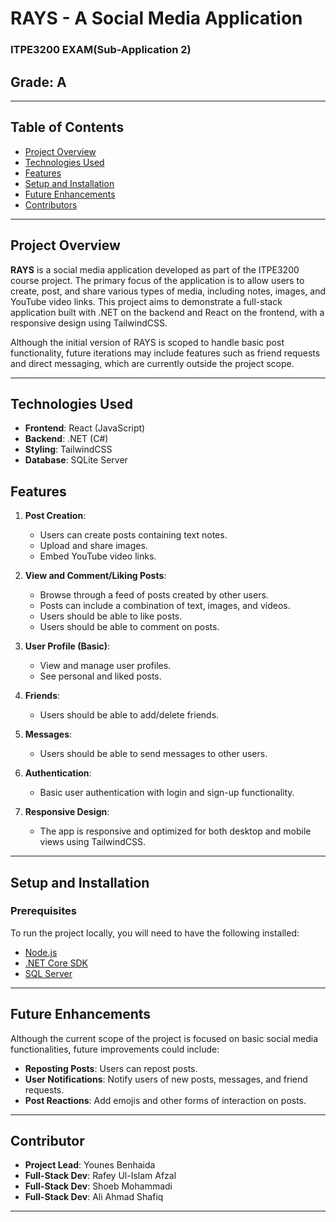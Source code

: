 # RAYS - A Social Media Application  
### ITPE3200 EXAM(Sub-Application 2)

## Grade: A  
---
## Table of Contents  
- [Project Overview](#project-overview)  
- [Technologies Used](#technologies-used)  
- [Features](#features)  
- [Setup and Installation](#setup-and-installation)  
- [Future Enhancements](#future-enhancements)  
- [Contributors](#contributors)  

---

## Project Overview  

**RAYS** is a social media application developed as part of the ITPE3200 course project. The primary focus of the application is to allow users to create, post, and share various types of media, including notes, images, and YouTube video links. This project aims to demonstrate a full-stack application built with .NET on the backend and React on the frontend, with a responsive design using TailwindCSS.  

Although the initial version of RAYS is scoped to handle basic post functionality, future iterations may include features such as friend requests and direct messaging, which are currently outside the project scope.

---

## Technologies Used  

- **Frontend**: React (JavaScript)  
- **Backend**: .NET (C#)  
- **Styling**: TailwindCSS  
- **Database**: SQLite Server  

## Features  

1. **Post Creation**:  
   - Users can create posts containing text notes.  
   - Upload and share images.  
   - Embed YouTube video links.  

2. **View and Comment/Liking Posts**:  
   - Browse through a feed of posts created by other users.  
   - Posts can include a combination of text, images, and videos.  
   - Users should be able to like posts.  
   - Users should be able to comment on posts.  
     
3. **User Profile (Basic)**:  
   - View and manage user profiles.  
   - See personal and liked posts.  
     
4. **Friends**:  
   - Users should be able to add/delete friends.

5. **Messages**:  
   - Users should be able to send messages to other users.  
     
6. **Authentication**:  
   - Basic user authentication with login and sign-up functionality.  

7. **Responsive Design**:  
   - The app is responsive and optimized for both desktop and mobile views using TailwindCSS.  

---

## Setup and Installation  

### Prerequisites  

To run the project locally, you will need to have the following installed:  

- [Node.js](https://nodejs.org/)  
- [.NET Core SDK](https://dotnet.microsoft.com/download)  
- [SQL Server](https://www.microsoft.com/en-us/sql-server/sql-server-downloads)  

---

## Future Enhancements  
Although the current scope of the project is focused on basic social media functionalities, future improvements could include:  

- **Reposting Posts**: Users can repost posts.  
- **User Notifications**: Notify users of new posts, messages, and friend requests.  
- **Post Reactions**: Add emojis and other forms of interaction on posts.  

---

## Contributor  

- **Project Lead**: Younes Benhaida  
- **Full-Stack Dev**: Rafey Ul-Islam Afzal  
- **Full-Stack Dev**: Shoeb Mohammadi  
- **Full-Stack Dev**: Ali Ahmad Shafiq  

---
